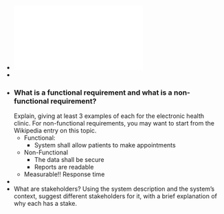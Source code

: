 - ![tut-2.pdf](../assets/tut-2_1675076818715_0.pdf)
-
- ### What is a functional requirement and what is a non-functional requirement? 
  Explain, giving at least 3 examples of each for the electronic health clinic. For non-functional
  requirements, you may want to start from the Wikipedia entry on this topic.
	- Functional:
		- System shall allow patients to make appointments
	- Non-Functional
		- The data shall be secure
		- Reports are readable
	- Measurable!! Response time
-
- What are stakeholders? Using the system description and the system’s context, suggest
  different stakeholders for it, with a brief explanation of why each has a stake.